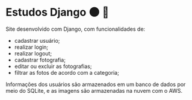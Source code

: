 # Estudos Django :new_moon: :milky_way:
Site desenvolvido com Django, com funcionalidades de:
- cadastrar usuário;
- realizar login;
- realizar logout;
- cadastrar fotografia;
- editar ou excluir as fotografias;
- filtrar as fotos de acordo com a categoria; 

Informações dos usuários são armazenados em um banco de dados por meio do SQLite, e as imagens são armazenadas na nuvem com o AWS.
